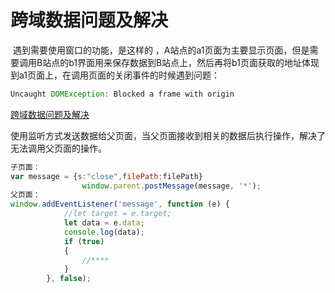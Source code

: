 # 跨域数据问题及解决

​		遇到需要使用窗口的功能，是这样的 ，A站点的a1页面为主要显示页面，但是需要调用B站点的b1界面用来保存数据到B站点上，然后再将b1页面获取的地址体现到a1页面上，在调用页面的关闭事件的时候遇到问题：

```java
Uncaught DOMException: Blocked a frame with origin 
```

[跨域数据问题及解决](https://blog.csdn.net/weixin_42973143/article/details/85098305)



使用监听方式发送数据给父页面，当父页面接收到相关的数据后执行操作，解决了无法调用父页面的操作。

```javascript
子页面：
var message = {s:"close",filePath:filePath}
                window.parent.postMessage(message, '*');
父页面：
window.addEventListener('message', function (e) {
            //let target = e.target;
            let data = e.data;
            console.log(data);
            if (true)
            {
             	//****
            }           
        }, false);
```


